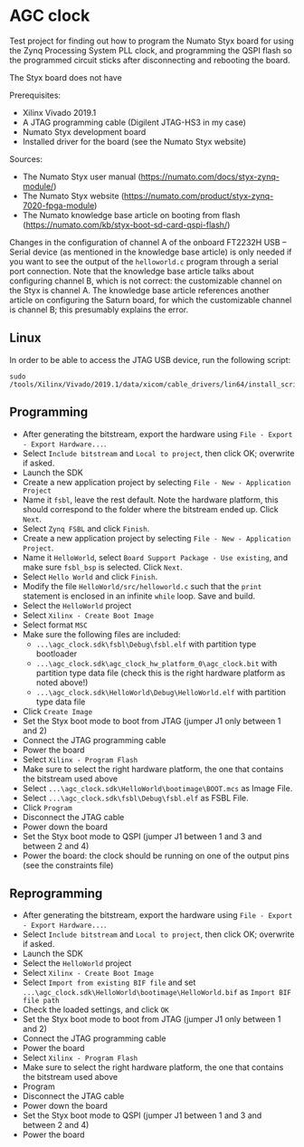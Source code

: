 AGC clock
=========

Test project for finding out how to program the Numato Styx board for using the Zynq Processing System PLL clock, and programming the QSPI flash so the
programmed circuit sticks after disconnecting and rebooting the board.

The Styx board does not have

Prerequisites:
- Xilinx Vivado 2019.1
- A JTAG programming cable (Digilent JTAG-HS3 in my case)
- Numato Styx development board
- Installed driver for the board (see the Numato Styx website)

Sources:
- The Numato Styx user manual (https://numato.com/docs/styx-zynq-module/)
- The Numato Styx website (https://numato.com/product/styx-zynq-7020-fpga-module)
- The Numato knowledge base article on booting from flash (https://numato.com/kb/styx-boot-sd-card-qspi-flash/)

Changes in the configuration of channel A of the onboard FT2232H USB – Serial device (as mentioned in the knowledge base article) is only needed if you want to see
the output of the `helloworld.c` program through a serial port connection. Note that the knowledge base article talks about configuring channel B, which is not correct:
the customizable channel on the Styx is channel A. The knowledge base article references another article on configuring the Saturn board, for which the customizable channel
is channel B; this presumably explains the error.


Linux
-----

In order to be able to access the JTAG USB device, run the following script:

```
sudo /tools/Xilinx/Vivado/2019.1/data/xicom/cable_drivers/lin64/install_script/install_drivers/install_drivers
```


Programming
-----------

- After generating the bitstream, export the hardware using `File - Export - Export Hardware...`.
- Select `Include bitstream` and `Local to project`, then click OK; overwrite if asked.
- Launch the SDK
- Create a new application project by selecting `File - New - Application Project`
- Name it `fsbl`, leave the rest default. Note the hardware platform, this should correspond to the folder where the bitstream ended up. Click `Next`.
- Select `Zynq FSBL` and click `Finish`.
- Create a new application project by selecting `File - New - Application Project`.
- Name it `HelloWorld`, select `Board Support Package - Use existing`, and make sure `fsbl_bsp` is selected. Click `Next`.
- Select `Hello World` and click `Finish`.
- Modify the file `HelloWorld/src/helloworld.c` such that the `print` statement is enclosed in an infinite `while` loop. Save and build.
- Select the `HelloWorld` project
- Select `Xilinx - Create Boot Image`
- Select format `MSC`
- Make sure the following files are included:
  - `...\agc_clock.sdk\fsbl\Debug\fsbl.elf` with partition type bootloader
  - `...\agc_clock.sdk\agc_clock_hw_platform_0\agc_clock.bit` with partition type data file (check this is the right hardware platform as noted above!)
  - `...\agc_clock.sdk\HelloWorld\Debug\HelloWorld.elf` with partition type data file
- Click `Create Image`
- Set the Styx boot mode to boot from JTAG (jumper J1 only between 1 and 2)
- Connect the JTAG programming cable
- Power the board
- Select `Xilinx - Program Flash`
- Make sure to select the right hardware platform, the one that contains the bitstream used above
- Select `...\agc_clock.sdk\HelloWorld\bootimage\BOOT.mcs` as Image File.
- Select `...\agc_clock.sdk\fsbl\Debug\fsbl.elf` as FSBL File.
- Click `Program`
- Disconnect the JTAG cable
- Power down the board
- Set the Styx boot mode to QSPI (jumper J1 between 1 and 3 and between 2 and 4)
- Power the board: the clock should be running on one of the output pins (see the constraints file)


Reprogramming
-------------

- After generating the bitstream, export the hardware using `File - Export - Export Hardware...`.
- Select `Include bitstream` and `Local to project`, then click OK; overwrite if asked.
- Launch the SDK
- Select the `HelloWorld` project
- Select `Xilinx - Create Boot Image`
- Select `Import from existing BIF file` and set `...\agc_clock.sdk\HelloWorld\bootimage\HelloWorld.bif` as `Import BIF file path`
- Check the loaded settings, and click `OK`
- Set the Styx boot mode to boot from JTAG (jumper J1 only between 1 and 2)
- Connect the JTAG programming cable
- Power the board
- Select `Xilinx - Program Flash`
- Make sure to select the right hardware platform, the one that contains the bitstream used above
- Program
- Disconnect the JTAG cable
- Power down the board
- Set the Styx boot mode to QSPI (jumper J1 between 1 and 3 and between 2 and 4)
- Power the board


